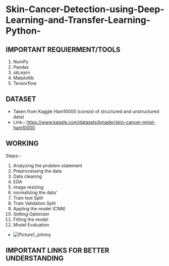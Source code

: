 # Skin-Cancer-Detection-using-Deep-Learning-and-Transfer-Learning-Python-
## IMPORTANT REQUIERMENT/TOOLS
1. NumPy
2. Pandas
3. skLearn
4. Matplotlib
5. Tensorflow

## DATASET
* Taken from Kaggle Ham10000 (consist of structured and unstructured data)
* Link:- https://www.kaggle.com/datasets/kmader/skin-cancer-mnist-ham10000

## WORKING
Steps:-
1. Analyzing the problem statement
2. Preprocessing the data
3. Data cleaning 
4. EDA
5. image resizing
6. normalizing the data'
7. Train test Split
8. Train Validation Split
9. Appling the model (CNN)
10. Setting Optimizer
11. Fitting the model
12. Model Evaluation
* ![Picture1_johnny](https://user-images.githubusercontent.com/58131790/156910764-a36ccc29-53ef-4609-a2a7-47b652fe3ab5.png)


## IMPORTANT LINKS FOR BETTER UNDERSTANDING

